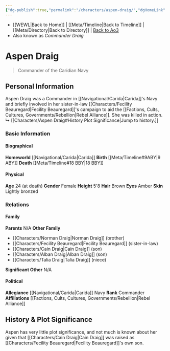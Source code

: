 ```yaml
---
{"dg-publish":true,"permalink":"/characters/aspen-draig/","dgHomeLink":false}
---
```


- [[WEWL\|Back to Home]] | [[Meta/Timeline\|Back to Timeline]] | [[Meta/Directory\|Back to Directory]] | [Back to Ao3](https://archiveofourown.org/works/19334440/chapters/45992584)
- Also known as *Commander Draig*

# Aspen Draig
>Commander of the Caridian Navy

## Personal Information
Aspen Draig was a Commander in [[Navigational/Carida\|Carida]]'s Navy and briefly involved in her sister-in-law [[Characters/Fecility Beauregard\|Fecility Beauregard]]'s campaign to aid the [[Factions, Cults, Cultures, Governments/Rebellion\|Rebel Alliance]]. She was killed in action. 
↳ [[Characters/Aspen Draig#History Plot Significance\|Jump to history.]]

### Basic Information

#### Biographical
**Homeworld** [[Navigational/Carida\|Carida]]
**Birth** [[Meta/Timeline#9ABY\|9 ABY]]
**Death** [[Meta/Timeline#18 BBY\|18 BBY]]

#### Physical
**Age** 24 (at death)
**Gender** Female
**Height** 5'8
**Hair** Brown
**Eyes** Amber
**Skin** Lightly bronzed

### Relations

#### Family
**Parents** N/A
**Other Family** 
- [[Characters/Norman Draig\|Norman Draig]] (brother)
- [[Characters/Fecility Beauregard\|Fecility Beauregard]] (sister-in-law)
- [[Characters/Cain Draig\|Cain Draig]] (son)
- [[Characters/Alban Draig\|Alban Draig]] (son)
- [[Characters/Talia Draig\|Talia Draig]] (niece)

**Significant Other** N/A

#### Political
**Allegiance** [[Navigational/Carida\|Carida]] Navy
**Rank** Commander
**Affiliations** [[Factions, Cults, Cultures, Governments/Rebellion\|Rebel Alliance]]

## History & Plot Significance
Aspen has very little plot significance, and not much is known about her given that [[Characters/Cain Draig\|Cain Draig]] was raised as [[Characters/Fecility Beauregard\|Fecility Beauregard]]'s own son. 